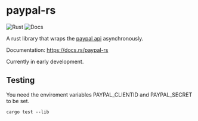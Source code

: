 # paypal-rs 
![Rust](https://github.com/edg-l/paypal-rs/workflows/Rust/badge.svg)
![Docs](https://docs.rs/paypal-rs/badge.svg)

A rust library that wraps the [paypal api](https://developer.paypal.com/docs/api) asynchronously.

Documentation: https://docs.rs/paypal-rs

Currently in early development.

## Testing
You need the enviroment variables PAYPAL_CLIENTID and PAYPAL_SECRET to be set.

`cargo test --lib`